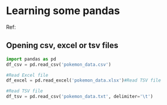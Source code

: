 # Learning some pandas
Ref: []()

## Opening csv, excel or tsv files
```python
import pandas as pd
df_csv = pd.read_csv('pokemon_data.csv')

#Read Excel file
df_excel = pd.read_excel('pokemon_data.xlsx')#Read TSV file

#Read TSV file
df_tsv = pd.read_csv('pokemon_data.txt', delimiter='\t')
```
